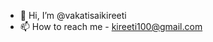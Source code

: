 - 👋 Hi, I’m @vakatisaikireeti
- 📫 How to reach me - kireeti100@gmail.com

<!---
vakatisaikireeti/vakatisaikireeti is a ✨ special ✨ repository because its `README.md` (this file) appears on your GitHub profile.
You can click the Preview link to take a look at your changes.
--->
